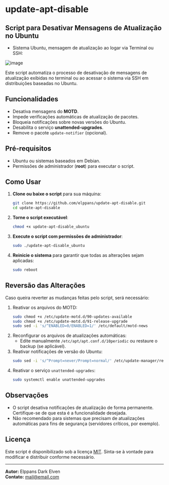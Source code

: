 # update-apt-disable

## Script para Desativar Mensagens de Atualização no Ubuntu

- Sistema Ubuntu, mensagem de atualização ao logar via Terminal ou SSH:
  
![image](https://github.com/user-attachments/assets/d8072ea8-ed3a-48ee-8898-7998ede11f59)

Este script automatiza o processo de desativação de mensagens de atualização exibidas no terminal ou ao acessar o sistema via SSH em distribuições baseadas no Ubuntu.

## Funcionalidades

- Desativa mensagens do **MOTD**.
- Impede verificações automáticas de atualização de pacotes.
- Bloqueia notificações sobre novas versões do Ubuntu.
- Desabilita o serviço **unattended-upgrades**.
- Remove o pacote `update-notifier` (opcional).

## Pré-requisitos

- Ubuntu ou sistemas baseados em Debian.
- Permissões de administrador (**root**) para executar o script.

## Como Usar

1. **Clone ou baixe o script** para sua máquina:
   ```bash
   git clone https://github.com/elppans/update-apt-disable.git
   cd update-apt-disable
   ```

2. **Torne o script executável**:
   ```bash
   chmod +x update-apt-disable_ubuntu
   ```

3. **Execute o script com permissões de administrador**:
   ```bash
   sudo ./update-apt-disable_ubuntu
   ```

4. **Reinicie o sistema** para garantir que todas as alterações sejam aplicadas:
   ```bash
   sudo reboot
   ```

## Reversão das Alterações

Caso queira reverter as mudanças feitas pelo script, será necessário:
1. Reativar os arquivos do MOTD:
   ```bash
   sudo chmod +x /etc/update-motd.d/90-updates-available
   sudo chmod +x /etc/update-motd.d/91-release-upgrade
   sudo sed -i 's/^ENABLED=0/ENABLED=1/' /etc/default/motd-news
   ```
2. Reconfigurar os arquivos de atualizações automáticas:
   - Edite manualmente `/etc/apt/apt.conf.d/10periodic` ou restaure o backup (se aplicável).
3. Reativar notificações de versão do Ubuntu:
   ```bash
   sudo sed -i 's/^Prompt=never/Prompt=normal/' /etc/update-manager/release-upgrades
   ```
4. Reativar o serviço `unattended-upgrades`:
   ```bash
   sudo systemctl enable unattended-upgrades
   ```

## Observações

- O script desativa notificações de atualização de forma permanente. Certifique-se de que esta é a funcionalidade desejada.
- Não recomendado para sistemas que precisam de atualizações automáticas para fins de segurança (servidores críticos, por exemplo).

## Licença

Este script é disponibilizado sob a licença [MIT](https://opensource.org/licenses/MIT). Sinta-se à vontade para modificar e distribuir conforme necessário.

---

**Autor:** Elppans Dark Elven  
**Contato:** [mail@email.com](mailto:mail@email.com)

